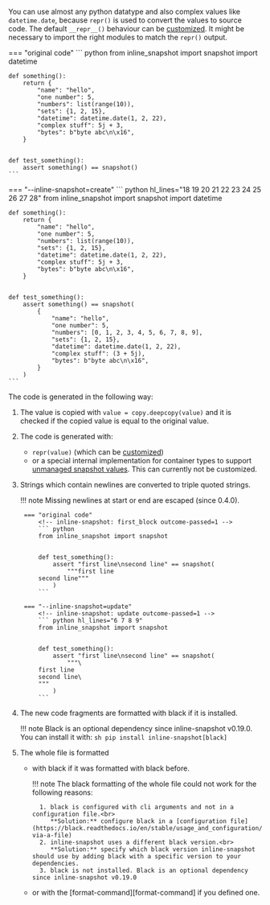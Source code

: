 

You can use almost any python datatype and also complex values like `datetime.date`, because `repr()` is used to convert the values to source code.
The default `__repr__()` behaviour can be [customized](customize_repr.md).
It might be necessary to import the right modules to match the `repr()` output.

=== "original code"
    <!-- inline-snapshot: first_block outcome-passed=1 outcome-errors=1 -->
    ``` python
    from inline_snapshot import snapshot
    import datetime


    def something():
        return {
            "name": "hello",
            "one number": 5,
            "numbers": list(range(10)),
            "sets": {1, 2, 15},
            "datetime": datetime.date(1, 2, 22),
            "complex stuff": 5j + 3,
            "bytes": b"byte abc\n\x16",
        }


    def test_something():
        assert something() == snapshot()
    ```
=== "--inline-snapshot=create"
    <!-- inline-snapshot: create outcome-passed=1 outcome-errors=1 -->
    ``` python hl_lines="18 19 20 21 22 23 24 25 26 27 28"
    from inline_snapshot import snapshot
    import datetime


    def something():
        return {
            "name": "hello",
            "one number": 5,
            "numbers": list(range(10)),
            "sets": {1, 2, 15},
            "datetime": datetime.date(1, 2, 22),
            "complex stuff": 5j + 3,
            "bytes": b"byte abc\n\x16",
        }


    def test_something():
        assert something() == snapshot(
            {
                "name": "hello",
                "one number": 5,
                "numbers": [0, 1, 2, 3, 4, 5, 6, 7, 8, 9],
                "sets": {1, 2, 15},
                "datetime": datetime.date(1, 2, 22),
                "complex stuff": (3 + 5j),
                "bytes": b"byte abc\n\x16",
            }
        )
    ```

The code is generated in the following way:

1. The value is copied with `value = copy.deepcopy(value)` and it is checked if the copied value is equal to the original value.
2. The code is generated with:
    * `repr(value)` (which can be [customized](customize_repr.md))
    * or a special internal implementation for container types to support [unmanaged snapshot values](eq_snapshot.md#unmanaged-snapshot-values).
      This can currently not be customized.
3. Strings which contain newlines are converted to triple quoted strings.

    !!! note
        Missing newlines at start or end are escaped (since 0.4.0).

        === "original code"
            <!-- inline-snapshot: first_block outcome-passed=1 -->
            ``` python
            from inline_snapshot import snapshot


            def test_something():
                assert "first line\nsecond line" == snapshot(
                    """first line
            second line"""
                )
            ```

        === "--inline-snapshot=update"
            <!-- inline-snapshot: update outcome-passed=1 -->
            ``` python hl_lines="6 7 8 9"
            from inline_snapshot import snapshot


            def test_something():
                assert "first line\nsecond line" == snapshot(
                    """\
            first line
            second line\
            """
                )
            ```


4. The new code fragments are formatted with black if it is installed.

    !!! note
        Black is an optional dependency since inline-snapshot v0.19.0.
        You can install it with:
        ``` sh
        pip install inline-snapshot[black]
        ```

5. The whole file is formatted
    * with black if it was formatted with black before.

        !!! note
            The black formatting of the whole file could not work for the following reasons:

            1. black is configured with cli arguments and not in a configuration file.<br>
               **Solution:** configure black in a [configuration file](https://black.readthedocs.io/en/stable/usage_and_configuration/the_basics.html#configuration-via-a-file)
            2. inline-snapshot uses a different black version.<br>
               **Solution:** specify which black version inline-snapshot should use by adding black with a specific version to your dependencies.
            3. black is not installed. Black is an optional dependency since inline-snapshot v0.19.0

    * or with the [format-command][format-command] if you defined one.
